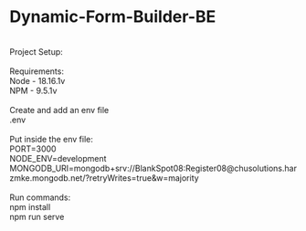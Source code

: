 ﻿# Dynamic-Form-Builder-BE <br />
<br />
Project Setup: <br />
<br />
Requirements: <br />
Node - 18.16.1v <br />
NPM  - 9.5.1v <br />
<br />
Create and add an env file <br />
.env <br />
<br />
Put inside the env file: <br />
PORT=3000 <br />
NODE_ENV=development <br />
MONGODB_URI=mongodb+srv://BlankSpot08:Register08@chusolutions.harzmke.mongodb.net/?retryWrites=true&w=majority <br />
<br />
Run commands: <br />
npm install <br />
npm run serve

